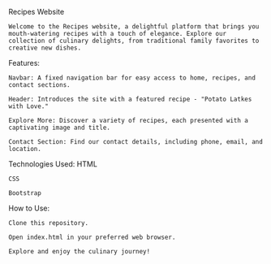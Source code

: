 Recipes Website

    Welcome to the Recipes website, a delightful platform that brings you mouth-watering recipes with a touch of elegance. Explore our collection of culinary delights, from traditional family favorites to creative new dishes.

Features:

    Navbar: A fixed navigation bar for easy access to home, recipes, and contact sections.

    Header: Introduces the site with a featured recipe - "Potato Latkes with Love."
    
    Explore More: Discover a variety of recipes, each presented with a captivating image and title.
    
    Contact Section: Find our contact details, including phone, email, and location.


Technologies Used:
    HTML

    CSS
    
    Bootstrap


How to Use:

    Clone this repository.
    
    Open index.html in your preferred web browser.
    
    Explore and enjoy the culinary journey!

